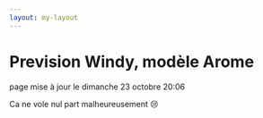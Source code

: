 ```yaml
---
layout: my-layout
---
```



# Prevision Windy, modèle Arome
page mise à jour le dimanche 23 octobre 20:06


Ca ne vole nul part malheureusement 😢


